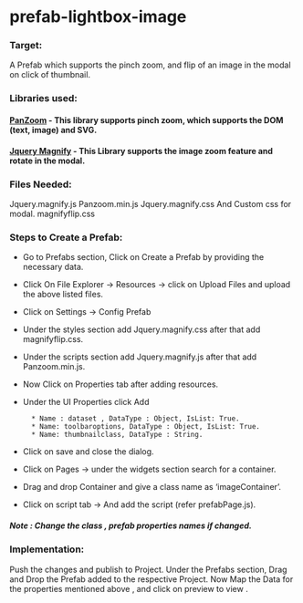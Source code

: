 # prefab-lightbox-image

### Target:

A Prefab which supports the pinch zoom, and flip of an image in the modal on click of thumbnail.


### Libraries used: 

#### [PanZoom](https://github.com/anvaka/panzoom)  - This library  supports pinch zoom, which supports the DOM (text, image) and SVG.

#### [Jquery Magnify](https://nzbin.github.io/magnify/) - This Library supports the image zoom feature and rotate in the modal.

### Files Needed:
Jquery.magnify.js
Panzoom.min.js
Jquery.magnify.css
And Custom css for modal.
magnifyflip.css

### Steps to Create a Prefab:
* Go to Prefabs section, Click on Create a Prefab by providing the necessary data.
* Click On File Explorer -> Resources -> click on Upload Files and upload the above listed files.
* Click on Settings  -> Config Prefab 
* Under the styles section add Jquery.magnify.css after that add magnifyflip.css.
* Under the scripts section add Jquery.magnify.js after that add Panzoom.min.js.
* Now Click on Properties  tab after adding resources.
* Under the UI Properties click Add

		* Name : dataset , DataType : Object, IsList: True.
		* Name: toolbaroptions, DataType : Object, IsList: True.
		* Name: thumbnailclass, DataType : String. 

* Click on save and close the dialog.
* Click on Pages  -> under the widgets section search for a container.
* Drag and drop Container and give a class name as ‘imageContainer’.
* Click on script tab -> And add the script (refer prefabPage.js).


##### Note : Change the class , prefab properties names if changed.



### Implementation:
Push the changes and publish to Project.
Under the Prefabs section, Drag and Drop the Prefab added to the respective Project.
Now Map the Data for the properties mentioned above , and click on preview to view .

